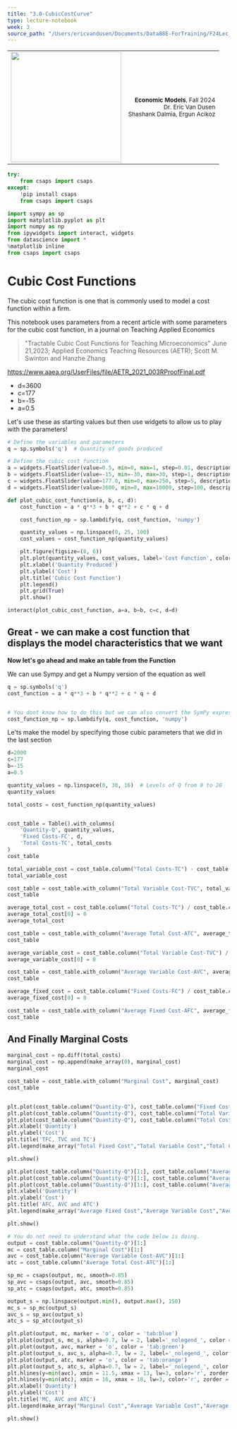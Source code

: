 ```yaml
---
title: "3.0-CubicCostCurve"
type: lecture-notebook
week: 3
source_path: "/Users/ericvandusen/Documents/Data88E-ForTraining/F24Lec_NBs/lec03/3.0-CubicCostCurve.ipynb"
---
```


<table style="width: 100%;">
    <tr style="background-color: transparent;"><td>
        <img src="https://data-88e.github.io/assets/images/blue_text.png" width="250px" style="margin-left: 0;" />
    </td><td>
        <p style="text-align: right; font-size: 10pt;"><strong>Economic Models</strong>, Fall 2024<br>
            Dr. Eric Van Dusen <br>
        Shashank Dalmia, Ergun Acikoz</p></td></tr>
</table>

```python
try: 
    from csaps import csaps
except:
    !pip install csaps
    from csaps import csaps
```

```python
import sympy as sp
import matplotlib.pyplot as plt
import numpy as np
from ipywidgets import interact, widgets
from datascience import *
%matplotlib inline
from csaps import csaps
```

# Cubic Cost Functions

The cubic cost function is one that is commonly used to model a cost function within a firm.  

This notebook uses parameters from a recent article  with some parameters for the cubic cost function, in a journal on Teaching Applied Economics

>"Tractable Cubic Cost Functions for Teaching Microeconomics"
>June 21,2023; Applied Economics Teaching Resources (AETR);
>Scott M. Swinton and Hanzhe Zhang

https://www.aaea.org/UserFiles/file/AETR_2021_003RProofFinal.pdf

- d=3600
- c=177
- b=-15
- a=0.5

Let's use these as starting values but then use widgets to allow us to play with the parameters!

```python
# Define the variables and parameters
q = sp.symbols('q')  # Quantity of goods produced

# Define the cubic cost function
a = widgets.FloatSlider(value=0.5, min=0, max=1, step=0.01, description='a')
b = widgets.FloatSlider(value=-15, min=-30, max=30, step=1, description='b')
c = widgets.FloatSlider(value=177.0, min=0, max=250, step=5, description='c')
d = widgets.FloatSlider(value=3600, min=0, max=10000, step=100, description='d')

def plot_cubic_cost_function(a, b, c, d):
    cost_function = a * q**3 + b * q**2 + c * q + d

    cost_function_np = sp.lambdify(q, cost_function, 'numpy')

    quantity_values = np.linspace(0, 25, 100)
    cost_values = cost_function_np(quantity_values)

    plt.figure(figsize=(8, 6))
    plt.plot(quantity_values, cost_values, label='Cost Function', color='blue')
    plt.xlabel('Quantity Produced')
    plt.ylabel('Cost')
    plt.title('Cubic Cost Function')
    plt.legend()
    plt.grid(True)
    plt.show()

interact(plot_cubic_cost_function, a=a, b=b, c=c, d=d)
```

##  Great - we can make a cost function that displays the model characteristics that we want 
**Now let's go ahead and make an table from the Function**

We can use Sympy and get a Numpy version of the equation as well

```python
q = sp.symbols('q') 
cost_function = a * q**3 + b * q**2 + c * q + d


# You dont know how to do this but we can also convert the SymPy expression to a numpy function
cost_function_np = sp.lambdify(q, cost_function, 'numpy')
```

Le'ts make the model  by specifying those cubic parameters that we did in the last section

```python
d=2000
c=177
b=-15
a=0.5
```

```python
quantity_values = np.linspace(0, 30, 16)  # Levels of Q from 0 to 20
quantity_values
```

```python
total_costs = cost_function_np(quantity_values)
```

```python

cost_table = Table().with_columns(
    'Quantity-Q', quantity_values,
    'Fixed Costs-FC', d,
    'Total Costs-TC', total_costs
)
cost_table
```

```python
total_variable_cost = cost_table.column("Total Costs-TC") - cost_table.column('Fixed Costs-FC')
total_variable_cost
```

```python
cost_table = cost_table.with_column("Total Variable Cost-TVC", total_variable_cost)
cost_table
```

```python
average_total_cost = cost_table.column("Total Costs-TC") / cost_table.column("Quantity-Q")
average_total_cost[0] = 0
average_total_cost
```

```python
cost_table = cost_table.with_column("Average Total Cost-ATC", average_total_cost)
cost_table
```

```python
average_variable_cost = cost_table.column("Total Variable Cost-TVC") / cost_table.column("Quantity-Q")
average_variable_cost[0] = 0

cost_table = cost_table.with_column("Average Variable Cost-AVC", average_variable_cost)
cost_table
```

```python
average_fixed_cost = cost_table.column("Fixed Costs-FC") / cost_table.column("Quantity-Q")
average_fixed_cost[0] = 0

cost_table = cost_table.with_column("Average Fixed Cost-AFC", average_fixed_cost)
cost_table
```

## And Finally Marginal Costs

```python
marginal_cost = np.diff(total_costs)
marginal_cost = np.append(make_array(0), marginal_cost)
marginal_cost
```

```python
cost_table = cost_table.with_column("Marginal Cost", marginal_cost)
cost_table
```

```python

```

```python
plt.plot(cost_table.column("Quantity-Q"), cost_table.column("Fixed Costs-FC"), marker='o')
plt.plot(cost_table.column("Quantity-Q"), cost_table.column("Total Variable Cost-TVC"), marker='o')
plt.plot(cost_table.column("Quantity-Q"), cost_table.column("Total Costs-TC"), marker='o')
plt.xlabel('Quantity')
plt.ylabel('Cost')
plt.title('TFC, TVC and TC')
plt.legend(make_array("Total Fixed Cost","Total Variable Cost","Total Cost"))

plt.show()
```

```python
plt.plot(cost_table.column("Quantity-Q")[1:], cost_table.column("Average Fixed Cost-AFC")[1:], marker='o')
plt.plot(cost_table.column("Quantity-Q")[1:], cost_table.column("Average Variable Cost-AVC")[1:], marker='o')
plt.plot(cost_table.column("Quantity-Q")[1:], cost_table.column("Average Total Cost-ATC")[1:], marker='o')
plt.xlabel('Quantity')
plt.ylabel('Cost')
plt.title('AFC, AVC and ATC')
plt.legend(make_array("Average Fixed Cost","Average Variable Cost","Average Total Cost"))

plt.show()
```

```python
# You do not need to understand what the code below is doing. 
output = cost_table.column("Quantity-Q")[1:]
mc = cost_table.column("Marginal Cost")[1:]
avc = cost_table.column("Average Variable Cost-AVC")[1:]
atc = cost_table.column("Average Total Cost-ATC")[1:]

sp_mc = csaps(output, mc, smooth=0.85)
sp_avc = csaps(output, avc, smooth=0.85)
sp_atc = csaps(output, atc, smooth=0.85)

output_s = np.linspace(output.min(), output.max(), 150)
mc_s = sp_mc(output_s)
avc_s = sp_avc(output_s)
atc_s = sp_atc(output_s)

plt.plot(output, mc, marker = 'o', color = 'tab:blue')
plt.plot(output_s, mc_s, alpha=0.7, lw = 2, label='_nolegend_', color = 'tab:blue')
plt.plot(output, avc, marker = 'o', color = 'tab:green')
plt.plot(output_s, avc_s, alpha=0.7, lw = 2, label='_nolegend_', color = 'tab:green')
plt.plot(output, atc, marker = 'o', color = 'tab:orange')
plt.plot(output_s, atc_s, alpha=0.7, lw = 2, label='_nolegend_', color = 'tab:orange')
plt.hlines(y=min(avc), xmin = 11.5, xmax = 13, lw=3, color='r', zorder = 10)
plt.hlines(y=min(atc), xmin = 16, xmax = 18, lw=3, color='r', zorder = 10)
plt.xlabel('Quantity')
plt.ylabel('Cost')
plt.title('MC, AVC and ATC')
plt.legend(make_array("Marginal Cost","Average Variable Cost","Average Total Cost"))

plt.show()
```

```python

```

